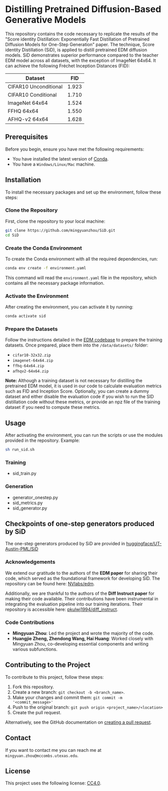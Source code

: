 # Distilling Pretrained Diffusion-Based Generative Models

This repository contains the code necessary to replicate the results of the "Score identity Distillation: Exponentially Fast Distillation of Pretrained Diffusion Models for One-Step Generation" paper. The technique, Score identity Distillation (SiD), is applied to distill pretrained EDM diffusion models. SiD demonstrates superior performance compared to the teacher EDM model across all datasets, with the exception of ImageNet 64x64. It can achieve the following Fréchet Inception Distances (FID):

| Dataset              | FID   |
|----------------------|-------|
| CIFAR10 Unconditional| 1.923 |
| CIFAR10 Conditional  | 1.710 |
| ImageNet 64x64       | 1.524 |
| FFHQ 64x64           | 1.550 |
| AFHQ-v2 64x64        | 1.628 |


## Prerequisites

Before you begin, ensure you have met the following requirements:
* You have installed the latest version of [Conda](https://docs.conda.io/projects/conda/en/latest/user-guide/install/index.html).
* You have a `Windows/Linux/Mac` machine.

## Installation

To install the necessary packages and set up the environment, follow these steps:

### Clone the Repository

First, clone the repository to your local machine:

```bash
git clone https://github.com/mingyuanzhou/SiD.git
cd SiD
```

### Create the Conda Environment

To create the Conda environment with all the required dependencies, run:

```bash
conda env create -f environment.yaml
```

This command will read the `environment.yaml` file in the repository, which contains all the necessary package information.

### Activate the Environment

After creating the environment, you can activate it by running:

```bash
conda activate sid
```

### Prepare the Datasets

Follow the instructions detailed in the [EDM codebase](https://github.com/NVlabs/edm/tree/main?tab=readme-ov-file#preparing-datasets) to prepare the training datasets. Once prepared, place them into the `/data/datasets/` folder:

- `cifar10-32x32.zip`
- `imagenet-64x64.zip`
- `ffhq-64x64.zip`
- `afhqv2-64x64.zip`

**Note:** Although a training dataset is not necessary for distilling the pretrained EDM model, it is used in our code to calculate evaluation metrics such as FID and Inception Score. Optionally, you can create a dummy dataset and either disable the evaluation code if you wish to run the SID distillation code without these metrics, or provide an npz file of the training dataset if you need to compute these metrics.

## Usage

After activating the environment, you can run the scripts or use the modules provided in the repository. Example:

```bash
sh run_sid.sh
```

### Training
- sid_train.py

### Generation

- generator_onestep.py
- sid_metrics.py
- sid_generator.py


## Checkpoints of one-step generators produced by SiD

The one-step generators produced by SiD are provided in [huggingface/UT-Austin-PML/SiD](https://huggingface.co/UT-Austin-PML/SiD/tree/main)


### Acknowledgements

We extend our gratitude to the authors of the **EDM paper** for sharing their code, which served as the foundational framework for developing SiD. The repository can be found here: [NVlabs/edm](https://github.com/NVlabs/edm).

Additionally, we are thankful to the authors of the **Diff Instruct paper** for making their code available. Their contributions have been instrumental in integrating the evaluation pipeline into our training iterations. Their repository is accessible here: [pkulwj1994/diff_instruct](https://github.com/pkulwj1994/diff_instruct).



### Code Contributions
- **Mingyuan Zhou**: Led the project and wrote the majority of the code.
- **Huangjie Zheng, Zhendong Wang, Hai Huang**: Worked closely with Mingyuan Zhou, co-developing essential components and writing various subfunctions.


## Contributing to the Project

To contribute to this project, follow these steps:

1. Fork this repository.
2. Create a new branch: `git checkout -b <branch_name>`.
3. Make your changes and commit them: `git commit -m '<commit_message>'`
4. Push to the original branch: `git push origin <project_name>/<location>`
5. Create the pull request.

Alternatively, see the GitHub documentation on [creating a pull request](https://help.github.com/articles/creating-a-pull-request/).

## Contact

If you want to contact me you can reach me at `mingyuan.zhou@mccombs.utexas.edu`.

## License

This project uses the following license: [CC4.0](README.md).
